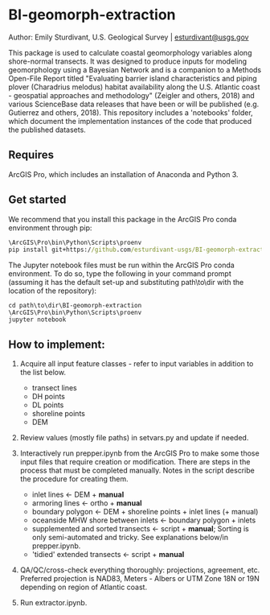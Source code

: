 # BI-geomorph-extraction
Author: Emily Sturdivant, U.S. Geological Survey | esturdivant@usgs.gov

This package is used to calculate coastal geomorphology variables along shore-normal transects. It was designed to produce inputs for modeling geomorphology using a Bayesian Network and is a companion to a Methods Open-File Report titled "Evaluating barrier island characteristics and piping plover (Charadrius melodus) habitat availability along the U.S. Atlantic coast - geospatial approaches and methodology" (Zeigler and others, 2018) and various ScienceBase data releases that have been or will be published (e.g. Gutierrez and others, 2018). This repository includes a 'notebooks' folder, which document the implementation instances of the code that produced the published datasets. 

## Requires
ArcGIS Pro, which includes an installation of Anaconda and Python 3.

## Get started 
We recommend that you install this package in the ArcGIS Pro conda environment through pip: 

```bat
\ArcGIS\Pro\bin\Python\Scripts\proenv
pip install git+https://github.com/esturdivant-usgs/BI-geomorph-extraction.git
```

The Jupyter notebook files must be run within the ArcGIS Pro conda environment. To do so, type the following in your command prompt (assuming it has the default set-up and substituting path\to\dir with the location of the repository):

```
cd path\to\dir\BI-geomorph-extraction
\ArcGIS\Pro\bin\Python\Scripts\proenv
jupyter notebook
```

## How to implement:

1. Acquire all input feature classes - refer to input variables in addition to the list below. 
    - transect lines
    - DH points
    - DL points
    - shoreline points
    - DEM
    
2. Review values (mostly file paths) in setvars.py and update if needed.

3. Interactively run prepper.ipynb from the ArcGIS Pro to make some those input files that require creation or modification. There are steps in the process that must be completed manually. Notes in the script describe the procedure for creating them. 
    - inlet lines <- DEM + **manual**
    - armoring lines <- ortho + **manual**
    - boundary polygon <- DEM + shoreline points + inlet lines (+ manual)
    - oceanside MHW shore between inlets <- boundary polygon + inlets 
    - supplemented and sorted transects <- script + **manual**; Sorting is only semi-automated and tricky. See explanations below/in prepper.ipynb.
    - 'tidied' extended transects <- script + **manual**

4. QA/QC/cross-check everything thoroughly: projections, agreement, etc. Preferred projection is NAD83, Meters - Albers or UTM Zone 18N or 19N depending on region of Atlantic coast.

5. Run extractor.ipynb.

